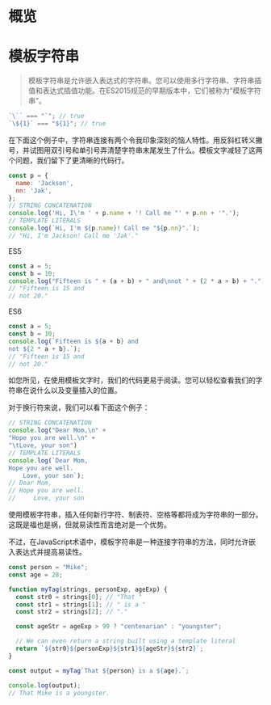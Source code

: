 # 概览

# 模板字符串 
> 模板字符串是允许嵌入表达式的字符串。您可以使用多行字符串、字符串插值和表达式插值功能。在ES2015规范的早期版本中，它们被称为“模板字符串”。

```javascript
`\`` === "`"; // true
`\${1}` === "${1}"; // true
```

在下面这个例子中，字符串连接有两个令我印象深刻的恼人特性。用反斜杠转义撇号，并试图用双引号和单引号弄清楚字符串末尾发生了什么。模板文字减轻了这两个问题，我们留下了更清晰的代码行。

```javascript
const p = {
  name: 'Jackson',
  nn: 'Jak',
};
// STRING CONCATENATION
console.log('Hi, I\'m ' + p.name + '! Call me "' + p.nn + '".');
// TEMPLATE LITERALS
console.log(`Hi, I'm ${p.name}! Call me "${p.nn}".`);
// "Hi, I'm Jackson! Call me 'Jak'."

```
ES5 
```javascript
const a = 5;
const b = 10;
console.log("Fifteen is " + (a + b) + " and\nnot " + (2 * a + b) + ".");
// "Fifteen is 15 and
// not 20."
```
ES6
```javascript
const a = 5;
const b = 10;
console.log(`Fifteen is ${a + b} and
not ${2 * a + b}.`);
// "Fifteen is 15 and
// not 20."
```
如您所见，在使用模板文字时，我们的代码更易于阅读。您可以轻松查看我们的字符串在说什么以及变量插入的位置。

对于换行符来说，我们可以看下面这个例子：  
```javascript
// STRING CONCATENATION
console.log("Dear Mom,\n" + 
"Hope you are well.\n" + 
"\tLove, your son")
// TEMPLATE LITERALS
console.log(`Dear Mom,
Hope you are well.
    Love, your son`);
// Dear Mom,
// Hope you are well.
//     Love, your son
```

使用模板字符串，插入任何新行字符、制表符、空格等都将成为字符串的一部分。这既是福也是祸，但就易读性而言绝对是一个优势。

不过，在JavaScript术语中，模板字符串是一种连接字符串的方法，同时允许嵌入表达式并提高易读性。
```javascript
const person = "Mike";
const age = 28;

function myTag(strings, personExp, ageExp) {
  const str0 = strings[0]; // "That "
  const str1 = strings[1]; // " is a "
  const str2 = strings[2]; // "."

  const ageStr = ageExp > 99 ? "centenarian" : "youngster";

  // We can even return a string built using a template literal
  return `${str0}${personExp}${str1}${ageStr}${str2}`;
}

const output = myTag`That ${person} is a ${age}.`;

console.log(output);
// That Mike is a youngster.
```
